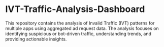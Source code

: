 # IVT-Traffic-Analysis-Dashboard
This repository contains the analysis of Invalid Traffic (IVT) patterns for multiple apps using aggregated ad request data. The analysis focuses on identifying suspicious or bot-driven traffic, understanding trends, and providing actionable insights.
